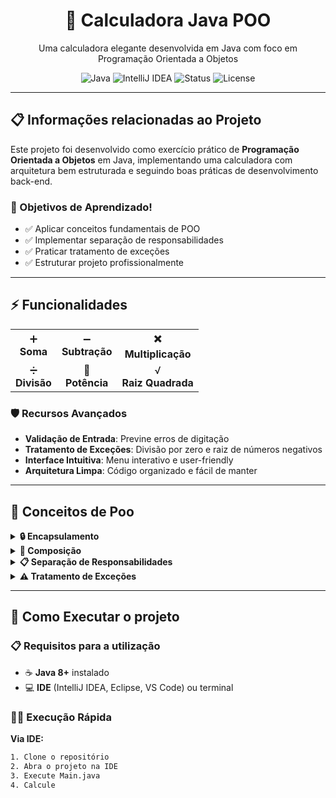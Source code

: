 <div align="center">
  <h1>🧮 Calculadora Java POO</h1>
  <p>Uma calculadora elegante desenvolvida em Java com foco em Programação Orientada a Objetos</p>

![Java](https://img.shields.io/badge/Java-ED8B00?style=for-the-badge&logo=java&logoColor=white)
![IntelliJ IDEA](https://img.shields.io/badge/IntelliJIDEA-000000.svg?style=for-the-badge&logo=intellij-idea&logoColor=white)
![Status](https://img.shields.io/badge/Status-Concluído-success?style=for-the-badge)
![License](https://img.shields.io/badge/License-MIT-blue?style=for-the-badge)
</div>

---

## 📋 Informações relacionadas ao Projeto

Este projeto foi desenvolvido como exercício prático de **Programação Orientada a Objetos** em Java, implementando uma calculadora com arquitetura bem estruturada e seguindo boas práticas de desenvolvimento back-end.

### 🎯 Objetivos de Aprendizado!
- ✅ Aplicar conceitos fundamentais de POO
- ✅ Implementar separação de responsabilidades
- ✅ Praticar tratamento de exceções
- ✅ Estruturar projeto profissionalmente

---

## ⚡ Funcionalidades

<div align="center">
  <table>
    <tr>
      <td align="center">➕<br><b>Soma</b></td>
      <td align="center">➖<br><b>Subtração</b></td>
      <td align="center">✖️<br><b>Multiplicação</b></td>
    </tr>
    <tr>
      <td align="center">➗<br><b>Divisão</b></td>
      <td align="center">🔢<br><b>Potência</b></td>
      <td align="center">√<br><b>Raiz Quadrada</b></td>
    </tr>
  </table>
</div>

### 🛡️ Recursos Avançados
- **Validação de Entrada**: Previne erros de digitação
- **Tratamento de Exceções**: Divisão por zero e raiz de números negativos
- **Interface Intuitiva**: Menu interativo e user-friendly
- **Arquitetura Limpa**: Código organizado e fácil de manter

---

## 🎨 Conceitos de Poo 

<details>
<summary><b>🔒 Encapsulamento</b></summary>

- Atributos privados com controle de acesso
- Métodos públicos para interação segura
- Getters e setters apropriados

</details>

<details>
<summary><b>🔗 Composição</b></summary>

- `CalculadoraService` **possui uma** `Calculadora`
- `CalculadoraService` **possui um** `ValidadorEntrada`
- Relacionamento "tem-um" entre classes

</details>

<details>
<summary><b>📋 Separação de Responsabilidades</b></summary>

- **Calculadora**: Operações matemáticas puras
- **Service**: Coordenação e fluxo de trabalho
- **Util**: Funcionalidades auxiliares
- **Main**: Interface com usuário

</details>

<details>
<summary><b>⚠️ Tratamento de Exceções</b></summary>

- `ArithmeticException`: Divisão por zero
- `IllegalArgumentException`: Operações inválidas
- `InputMismatchException`: Entrada incorreta

</details>

---

## 🚀 Como Executar o projeto

### 📋 Requisitos para a utilização
- ☕ **Java 8+** instalado
- 💻 **IDE** (IntelliJ IDEA, Eclipse, VS Code) ou terminal

### 🏃‍♂️ Execução Rápida

**Via IDE:**
```bash
1. Clone o repositório
2. Abra o projeto na IDE
3. Execute Main.java
4. Calcule